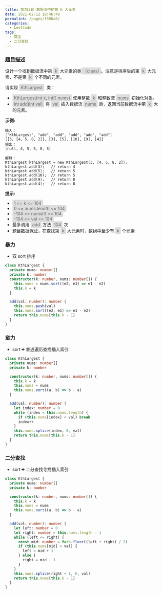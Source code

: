 ```yaml
---
title: 第703题-数据流中的第 K 大元素
date: 2021-02-12 18:46:48
permalink: /pages/f890a6/
categories:
  - LeetCode
tags:
  - 算法
  - 二分查找
---
```


### [题目描述](https://leetcode-cn.com/problems/kth-largest-element-in-a-stream/)

设计一个找到数据流中第 <span style="background: #ddd; color: #666; padding: 3px 5px; border-radius: 2px;">k</span> 大元素的类<span style="background: #ddd; color: #666; padding: 3px 5px; border-radius: 2px;">（class）</span>。注意是排序后的第 <span style="background: #ddd; color: #666; padding: 3px 5px; border-radius: 2px;">k</span> 大元素，不是第 <span style="background: #ddd; color: #666; padding: 3px 5px; border-radius: 2px;">k</span> 个不同的元素。

请实现 <span style="background: #ddd; color: #666; padding: 3px 5px; border-radius: 2px;">KthLargest</span>  类：

- <span style="background: #ddd; color: #666; padding: 3px 5px; border-radius: 2px;">KthLargest(int k, int[] nums)</span> 使用整数 <span style="background: #ddd; color: #666; padding: 3px 5px; border-radius: 2px;">k</span> 和整数流 <span style="background: #ddd; color: #666; padding: 3px 5px; border-radius: 2px;">nums</span> 初始化对象。
- <span style="background: #ddd; color: #666; padding: 3px 5px; border-radius: 2px;">int add(int val)</span> 将 <span style="background: #ddd; color: #666; padding: 3px 5px; border-radius: 2px;">val</span> 插入数据流 <span style="background: #ddd; color: #666; padding: 3px 5px; border-radius: 2px;">nums</span> 后，返回当前数据流中第 <span style="background: #ddd; color: #666; padding: 3px 5px; border-radius: 2px;">k</span> 大的元素。

<!-- more -->

**示例:**

```
输入：
["KthLargest", "add", "add", "add", "add", "add"]
[[3, [4, 5, 8, 2]], [3], [5], [10], [9], [4]]
输出：
[null, 4, 5, 5, 8, 8]

解释：
KthLargest kthLargest = new KthLargest(3, [4, 5, 8, 2]);
kthLargest.add(3);   // return 4
kthLargest.add(5);   // return 5
kthLargest.add(10);  // return 5
kthLargest.add(9);   // return 8
kthLargest.add(4);   // return 8
```

**提示:**

- <span style="background: #ddd; color: #666; padding: 3px 5px; border-radius: 2px;">1 <= k <= 104</span>
- <span style="background: #ddd; color: #666; padding: 3px 5px; border-radius: 2px;">0 <= nums.length <= 104</span>
- <span style="background: #ddd; color: #666; padding: 3px 5px; border-radius: 2px;">-104 <= nums[i] <= 104</span>
- <span style="background: #ddd; color: #666; padding: 3px 5px; border-radius: 2px;">-104 <= val <= 104</span>
- 最多调用 <span style="background: #ddd; color: #666; padding: 3px 5px; border-radius: 2px;">add</span> 方法 <span style="background: #ddd; color: #666; padding: 3px 5px; border-radius: 2px;">104</span> 次
- 题目数据保证，在查找第 <span style="background: #ddd; color: #666; padding: 3px 5px; border-radius: 2px;">k</span> 大元素时，数组中至少有 <span style="background: #ddd; color: #666; padding: 3px 5px; border-radius: 2px;">k</span> 个元素

### 暴力

- 双 sort 排序

```TypeScript
class KthLargest {
  private nums: number[]
  private k: number
  constructor(k: number, nums: number[]) {
    this.nums = nums.sort((e2, e1) => e1 - e2)
    this.k = k
  }

  add(val: number): number {
    this.nums.push(val)
    this.nums.sort((e2, e1) => e1 - e2)
    return this.nums[this.k - 1]
  }
}
```

### 蛮力

- sort ➕ 普通遍历查找插入索引

```TypeScript
class KthLargest {
  private nums: number[]
  private k: number

  constructor(k: number, nums: number[]) {
    this.k = k
    this.nums = nums
    this.nums.sort((a, b) => b - a)
  }

  add(val: number): number {
    let index: number = 0
    while (index < this.nums.length) {
      if (this.nums[index] < val) break
      index++
    }
    this.nums.splice(index, 0, val)
    return this.nums[this.k - 1]
  }
}
```

### 二分查找

- sort ➕ 二分查找寻找插入索引

```TypeScript
class KthLargest {
  private nums: number[]
  private k: number

  constructor(k: number, nums: number[]) {
    this.k = k
    this.nums = nums
    this.nums.sort((a, b) => b - a)
  }

  add(val: number): number {
    let left: number = 0
    let right: number = this.nums.length - 1
    while (left <= right) {
      const mid: number = Math.floor((left + right) / 2)
      if (this.nums[mid] > val) {
        left = mid + 1
      } else {
        right = mid - 1
      }
    }
    this.nums.splice(right + 1, 0, val)
    return this.nums[this.k - 1]
  }
}
```
